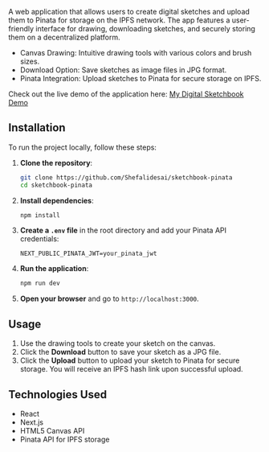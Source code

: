 A web application that allows users to create digital sketches and upload them to Pinata for storage on the IPFS network. The app features a user-friendly interface for drawing, downloading sketches, and securely storing them on a decentralized platform.


- Canvas Drawing: Intuitive drawing tools with various colors and brush sizes.
- Download Option: Save sketches as image files in JPG format.
- Pinata Integration: Upload sketches to Pinata for secure storage on IPFS.

Check out the live demo of the application here: [My Digital Sketchbook Demo](#)

## Installation

To run the project locally, follow these steps:

1. **Clone the repository**:

   ```bash
   git clone https://github.com/Shefalidesai/sketchbook-pinata
   cd sketchbook-pinata
   ```

2. **Install dependencies**:

   ```bash
   npm install
   ```

3. **Create a `.env` file** in the root directory and add your Pinata API credentials:

   ```plaintext
   NEXT_PUBLIC_PINATA_JWT=your_pinata_jwt
   ```

4. **Run the application**:

   ```bash
   npm run dev
   ```

5. **Open your browser** and go to `http://localhost:3000`.

## Usage

1. Use the drawing tools to create your sketch on the canvas.
2. Click the **Download** button to save your sketch as a JPG file.
3. Click the **Upload** button to upload your sketch to Pinata for secure storage. You will receive an IPFS hash link upon successful upload.

## Technologies Used

- React
- Next.js
- HTML5 Canvas API
- Pinata API for IPFS storage